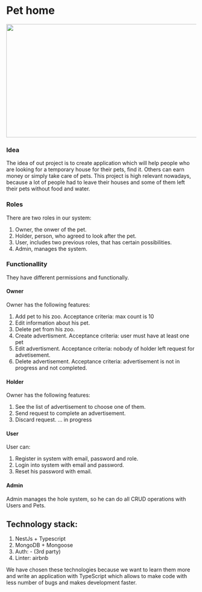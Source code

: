 # Pet home
<p align="center">
  <img width="900" height="300" src="https://media.istockphoto.com/photos/domestic-pets-hanging-over-white-website-banner-picture-id1006322426?k=20&m=1006322426&s=612x612&w=0&h=4vcbsebs6CWO_kQCj441e80w9e9QtK2HxK208TkGmSo=">
</p>

### Idea 
The idea of out project is to create application which will help people who are looking for a temporary house for their pets, find it. Others can earn money or simply take care of pets. This project is high relevant nowadays, because a lot of people had to leave their houses and some of them left their pets without food and water.

### Roles
There are two roles in our system:
  1. Owner, the onwer of the pet.
  2. Holder, person, who agreed to look after the pet.
  3. User, includes two previous roles, that has certain possibilities.
  4. Admin, manages the system.

### Functionallity
They have different permissions and functionally.

#### Owner
Owner has the following features:
  1. Add pet to his zoo.
    Acceptance criteria: max count is 10
  2. Edit information about his pet.
  3. Delete pet from his zoo.
  4. Create advertisment.
    Acceptance criteria: user must have at least one pet
  5. Edit advertisment.
    Acceptance criteria: nobody of holder left request for advetisement.
  6. Delete advertisement.
    Acceptance criteria: advertisement is not in progress and not completed.

#### Holder
Owner has the following features:
  1. See the list of advertisement to choose one of them.
  2. Send request to complete an advertisement.
  3. Discard request.
  ... in progress

#### User
User can:
  1. Register in system with email, password and role.
  2. Login into system with email and password.
  3. Reset his password with email.

#### Admin
Admin manages the hole system, so he can do all CRUD operations with Users and Pets.

## Technology stack:
1. NestJs + Typescript
2. MongoDB + Mongoose
3. Auth: - (3rd party)
4. Linter: airbnb

We have chosen these technologies because we want to learn them more and write an application with TypeScript which allows to make code with less number of bugs and makes development faster.
